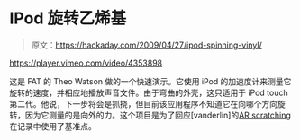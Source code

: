 # IPod 旋转乙烯基

> 原文：<https://hackaday.com/2009/04/27/ipod-spinning-vinyl/>

<https://player.vimeo.com/video/4353898>

</div> <p>这是 FAT 的 Theo Watson 做的一个快速演示。它使用 iPod 的加速度计来测量它旋转的速度，并相应地播放声音文件。由于弯曲的外壳，这只适用于 iPod touch 第二代。他说，下一步将会是抓挠，但目前该应用程序不知道它在向哪个方向旋转，因为它测量的是向外的力。这个项目是为了回应[vanderlin]的<a href="http://vimeo.com/4312616" title="AR scratching on Vimeo" target="_blank">AR scratching</a>在记录中使用了基准点。</p> </body> </html>